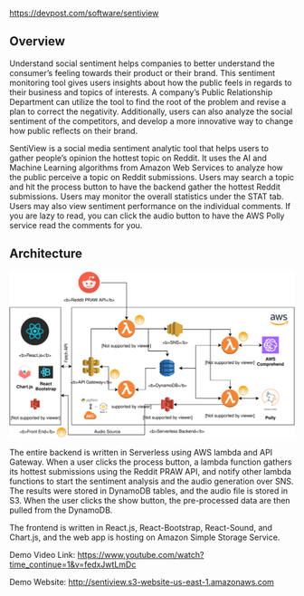 https://devpost.com/software/sentiview

## Overview
Understand social sentiment helps companies to better understand the consumer’s feeling towards their product or their brand. This sentiment monitoring tool gives users insights about how the public feels in regards to their business and topics of interests. A company’s Public Relationship Department can utilize the tool to find the root of the problem and revise a plan to correct the negativity. Additionally, users can also analyze the social sentiment of the competitors, and develop a more innovative way to change how public reflects on their brand.

SentiView is a social media sentiment analytic tool that helps users to gather people’s opinion the hottest topic on Reddit. It uses the AI and Machine Learning algorithms from Amazon Web Services to analyze how the public perceive a topic on Reddit submissions. Users may search a topic and hit the process button to have the backend gather the hottest Reddit submissions. Users may monitor the overall statistics under the STAT tab. Users may also view sentiment performance on the individual comments. If you are lazy to read, you can click the audio button to have the AWS Polly service read the comments for you.

## Architecture

[![Architecture](https://raw.githubusercontent.com/KaiPeng21/SentiView/master/production/app/src/architecture.svg)](https://youtu.be/fedxJwtLmDc "Architecture")

The entire backend is written in Serverless using AWS lambda and API Gateway. When a user clicks the process button, a lambda function gathers its hottest submissions using the Reddit PRAW API, and notify other lambda functions to start the sentiment analysis and the audio generation over SNS. The results were stored in DynamoDB tables, and the audio file is stored in S3. When the user clicks the show button, the pre-processed data are then pulled from the DynamoDB. 

The frontend is written in React.js, React-Bootstrap, React-Sound, and Chart.js, and the web app is hosting on Amazon Simple Storage Service.

Demo Video Link:
https://www.youtube.com/watch?time_continue=1&v=fedxJwtLmDc

Demo Website:
http://sentiview.s3-website-us-east-1.amazonaws.com



